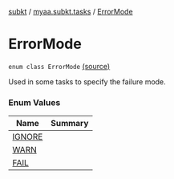 [subkt](../../index.md) / [myaa.subkt.tasks](../index.md) / [ErrorMode](./index.md)

# ErrorMode

`enum class ErrorMode` [(source)](https://github.com/Myaamori/SubKt/blob/0.1.13/src/main/kotlin/myaa/subkt/tasks/asstasks.kt#L78)

Used in some tasks to specify the failure mode.

### Enum Values

| Name | Summary |
|---|---|
| [IGNORE](-i-g-n-o-r-e.md) |  |
| [WARN](-w-a-r-n.md) |  |
| [FAIL](-f-a-i-l.md) |  |
